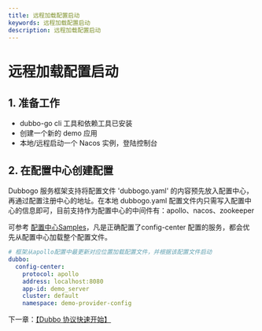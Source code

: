 ```yaml
---
title: 远程加载配置启动
keywords: 远程加载配置启动
description: 远程加载配置启动
---
```


# 远程加载配置启动

## 1. 准备工作

- dubbo-go cli 工具和依赖工具已安装
- 创建一个新的 demo 应用
- 本地/远程启动一个 Nacos 实例，登陆控制台

## 2. 在配置中心创建配置

Dubbogo 服务框架支持将配置文件 'dubbogo.yaml' 的内容预先放入配置中心，再通过配置注册中心的地址。在本地 dubbogo.yaml 配置文件内只需写入配置中心的信息即可，目前支持作为配置中心的中间件有：apollo、nacos、zookeeper

可参考 [配置中心Samples](https://github.com/apache/dubbo-go-samples/tree/master/configcenter)，凡是正确配置了config-center 配置的服务，都会优先从配置中心加载整个配置文件。

```yaml
# 框架从apollo配置中最更新对应位置加载配置文件，并根据该配置文件启动
dubbo:
  config-center:
    protocol: apollo
    address: localhost:8080
    app-id: demo_server
    cluster: default
    namespace: demo-provider-config
```



下一章：[【Dubbo 协议快速开始】](./quickstart_dubbo.html)